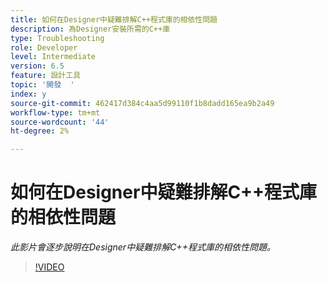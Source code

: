 ```yaml
---
title: 如何在Designer中疑難排解C++程式庫的相依性問題
description: 為Designer安裝所需的C++庫
type: Troubleshooting
role: Developer
level: Intermediate
version: 6.5
feature: 設計工具
topic: '開發  '
index: y
source-git-commit: 462417d384c4aa5d99110f1b8dadd165ea9b2a49
workflow-type: tm+mt
source-wordcount: '44'
ht-degree: 2%

---
```



# 如何在Designer中疑難排解C++程式庫的相依性問題

*此影片會逐步說明在Designer中疑難排解C++程式庫的相依性問題。*

>[!VIDEO](https://video.tv.adobe.com/v/335576?quality=9&learn=on)
